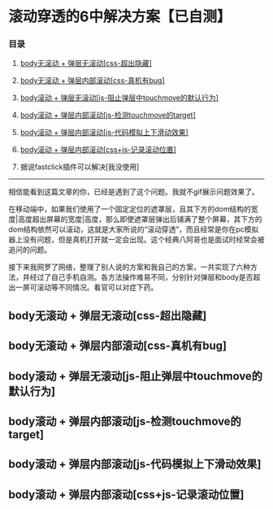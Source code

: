 # 滚动穿透的6中解决方案【已自测】

### 目录
1. [body无滚动 + 弹层无滚动[css-超出隐藏]](https://github.com/xingorg1/jsStudy/tree/master/移动端滚动穿透#body%E6%97%A0%E6%BB%9A%E5%8A%A8--%E5%BC%B9%E5%B1%82%E6%97%A0%E6%BB%9A%E5%8A%A8css-%E8%B6%85%E5%87%BA%E9%9A%90%E8%97%8F "body无滚动 + 弹层无滚动[css-超出隐藏]")

2. [body无滚动 + 弹层内部滚动[css-真机有bug]](#num02 "body无滚动 + 弹层内部滚动[css-真机有bug]")

3. [body滚动 + 弹层无滚动[js-阻止弹层中touchmove的默认行为]](#num03 "body滚动 + 弹层无滚动[js-阻止弹层中touchmove的默认行为]")

4. [body滚动 + 弹层内部滚动[js-检测touchmove的target]](#num04 "body滚动 + 弹层内部滚动[js-检测touchmove的target]")

5. [body滚动 + 弹层内部滚动[js-代码模拟上下滑动效果]](#num05 "body滚动 + 弹层内部滚动[js-代码模拟上下滑动效果]")

6. [body滚动 + 弹层内部滚动[css+js-记录滚动位置]](#num06 "body滚动 + 弹层内部滚动[css+js-记录滚动位置]")

7. 据说fastclick插件可以解决[我没使用]

--- 

相信能看到这篇文章的你，已经是遇到了这个问题。我就不gif展示问题效果了。

在移动端中，如果我们使用了一个固定定位的遮罩层，且其下方的dom结构的宽度|高度超出屏幕的宽度|高度，那么即使遮罩层弹出后铺满了整个屏幕，其下方的dom结构依然可以滚动，这就是大家所说的“滚动穿透”，而且经常是你在pc模拟器上没有问题，但是真机打开就一定会出现。这个经典八阿哥也是面试时经常会被追问的问题。

接下来我网罗了网络，整理了别人说的方案和我自己的方案，一共实现了六种方法，并经过了自己手机自测。各方法操作难易不同，分别针对弹层和body是否超出一屏可滚动等不同情况。看官可以对症下药。

<h2 id="num01">body无滚动 + 弹层无滚动[css-超出隐藏]</h2>

<h2 id="num02">body无滚动 + 弹层内部滚动[css-真机有bug]</h2>

<h2 id="num03">body滚动 + 弹层无滚动[js-阻止弹层中touchmove的默认行为]</h2>

<h2 id="num04">body滚动 + 弹层内部滚动[js-检测touchmove的target]</h2>

<h2 id="num05">body滚动 + 弹层内部滚动[js-代码模拟上下滑动效果]</h2>

<h2 id="num06">body滚动 + 弹层内部滚动[css+js-记录滚动位置]</h2>
